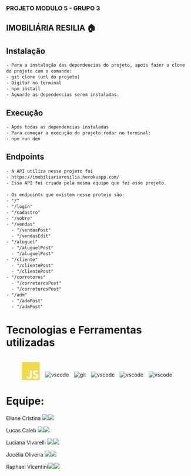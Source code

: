 ### PROJETO MODULO 5 - GRUPO 3
## IMOBILIÁRIA RESILIA :house:

## Instalação
    - Para a instalação das dependencias do projeto, apois fazer o clone do projeto com o comando:
    - git clone (url do projeto)
    - Digitar no terminal
    - npm install
    - Aguarde as dependencias serem instaladas.

## Execução
    - Após todas as dependencias instaladas
    - Para começar a execução do projeto rodar no terminal:
    - npm run dev

## Endpoints
    - A API utiliza nesse projeto foi 
    - https://imobiliariaresilia.herokuapp.com/
    - Essa API foi criada pela mesma equipe que fez esse projeto.
    
    - Os endpoints que existem nesse protejo são:
    - "/"
    - "/login"
    - "/cadastro"
    - "/sobre"
    - "/vendas"
      - "/vendasPost"
      - "/vendasEdit"
    - "/aluguel"
      - "/aluguelPost"
      - "/aluguelPost"
    - "/cliente"
      - "/clientePost"
      - "/clientePost"
    - "/corretores"
      - "/corretoresPost"
      - "/corretoresPost"
    - "/adm"
      - "/admPost"
      - "/admPost"

<div align="center">

</div>


#  Tecnologias e Ferramentas utilizadas

<div  align="center"><br>

<img  align="center"  alt="javaScript"  height="10%"  width="10%"  style="margin-right:10px"  src="https://raw.githubusercontent.com/devicons/devicon/master/icons/javascript/javascript-plain.svg">

<img  align="center"  alt="vscode"  height="10%"  width="10%"  style="margin-right:10px; margin-top:20px"  src="https://cdn.jsdelivr.net/gh/devicons/devicon/icons/nodejs/nodejs-original.svg"/>

<img  align="center"  alt="git"  height="10%"  width="10%"  style="margin-right:10px; margin-top:20px"  src="https://cdn.jsdelivr.net/gh/devicons/devicon/icons/git/git-original.svg"/>

<img  align="center"  alt="vscode"  height="10%"  width="10%"  style="margin-right:10px; margin-top:20px"  src="https://cdn.jsdelivr.net/gh/devicons/devicon/icons/vscode/vscode-original.svg"/>

<img  align="center"  alt="vscode"  height="10%"  width="10%"  style="margin-right:10px; margin-top:20px"  src="https://cdn.jsdelivr.net/gh/devicons/devicon/icons/react/react-original.svg"/>

<img  align="center"  alt="vscode"  height="10%"  width="10%"  style="margin-right:10px; margin-top:20px"  src="https://cdn.jsdelivr.net/gh/devicons/devicon/icons/heroku/heroku-plain.svg"/>

</div>


# Equipe:


Eliane Cristina <a  href="https://github.com/ElianeCristina"><img  src="https://img.icons8.com/material-outlined/24/000000/github.png"/></a><a  href="https://www.linkedin.com/in/eliane-cristina-nunes-correia/"><img src="https://img.icons8.com/fluency/344/linkedin.png" width= 25px; /></a>


Lucas Caleb <a  href="https://github.com/lccalebe"><img  src="https://img.icons8.com/material-outlined/24/000000/github.png"/></a><a  href="https://www.linkedin.com/in/lucascalebe/"><img src="https://img.icons8.com/fluency/344/linkedin.png" width= 25px; /></a>

Luciana Vivarelli <a href="https://github.com/LucianaVivarelli"><img  src="https://img.icons8.com/material-outlined/24/000000/github.png"/></a><a  href="https://www.linkedin.com/in/luciana-vivarelli-valgode-34640815a/"><img src="https://img.icons8.com/fluency/344/linkedin.png" width= 25px; /></a>

Jocélia Oliveira <a  href="https://www.linkedin.com/in/joceliaoliveira/"><img  src="https://img.icons8.com/material-outlined/24/000000/github.png"/></a><a  href="https://github.com/JoceliaHora"><img src="https://img.icons8.com/fluency/344/linkedin.png" width= 25px; /></a>

Raphael Vicentini<a  href="https://www.linkedin.com/in/raphael-victor-pereira-vicentini-10a81272"><img  src="https://img.icons8.com/material-outlined/24/000000/github.png"/></a><a  href="https://github.com/raphaelvicentini"><img src="https://img.icons8.com/fluency/344/linkedin.png" width= 25px; /></a>


